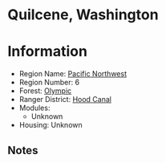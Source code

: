 
Quilcene, Washington
====================
  
# Information  
* Region Name: [Pacific Northwest]()  
* Region Number: 6  
* Forest: [Olympic](http://www.fs.usda.gov/olympic/)  
* Ranger District: [Hood Canal]()  
* Modules:  
  - Unknown  
* Housing: Unknown  
  
## Notes

